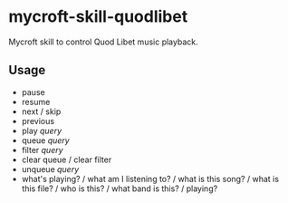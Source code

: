 mycroft-skill-quodlibet
=======================

Mycroft skill to control Quod Libet music playback.

Usage
-----

* pause
* resume
* next / skip
* previous
* play *query*
* queue *query*
* filter *query*
* clear queue / clear filter
* unqueue *query*
* what's playing? / what am I listening to? / what is this song? / what is this file? / who is this? / what band is this? / playing?
